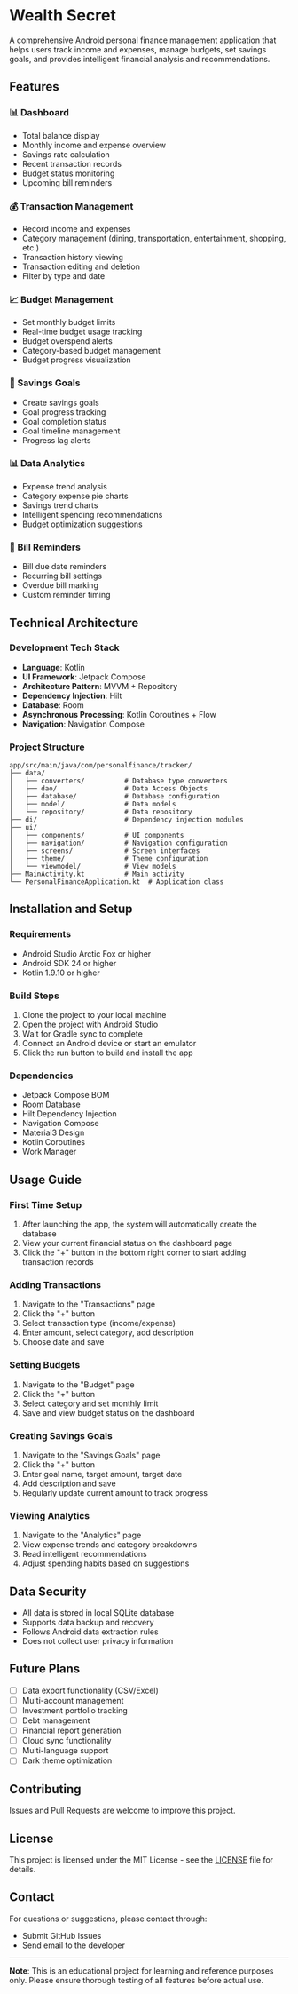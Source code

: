 # Wealth Secret

A comprehensive Android personal finance management application that helps users track income and expenses, manage budgets, set savings goals, and provides intelligent financial analysis and recommendations.

## Features

### 📊 Dashboard
- Total balance display
- Monthly income and expense overview
- Savings rate calculation
- Recent transaction records
- Budget status monitoring
- Upcoming bill reminders

### 💰 Transaction Management
- Record income and expenses
- Category management (dining, transportation, entertainment, shopping, etc.)
- Transaction history viewing
- Transaction editing and deletion
- Filter by type and date

### 📈 Budget Management
- Set monthly budget limits
- Real-time budget usage tracking
- Budget overspend alerts
- Category-based budget management
- Budget progress visualization

### 🎯 Savings Goals
- Create savings goals
- Goal progress tracking
- Goal completion status
- Goal timeline management
- Progress lag alerts

### 📊 Data Analytics
- Expense trend analysis
- Category expense pie charts
- Savings trend charts
- Intelligent spending recommendations
- Budget optimization suggestions

### 🔔 Bill Reminders
- Bill due date reminders
- Recurring bill settings
- Overdue bill marking
- Custom reminder timing

## Technical Architecture

### Development Tech Stack
- **Language**: Kotlin
- **UI Framework**: Jetpack Compose
- **Architecture Pattern**: MVVM + Repository
- **Dependency Injection**: Hilt
- **Database**: Room
- **Asynchronous Processing**: Kotlin Coroutines + Flow
- **Navigation**: Navigation Compose

### Project Structure
```
app/src/main/java/com/personalfinance/tracker/
├── data/
│   ├── converters/          # Database type converters
│   ├── dao/                 # Data Access Objects
│   ├── database/            # Database configuration
│   ├── model/               # Data models
│   └── repository/          # Data repository
├── di/                      # Dependency injection modules
├── ui/
│   ├── components/          # UI components
│   ├── navigation/          # Navigation configuration
│   ├── screens/             # Screen interfaces
│   ├── theme/               # Theme configuration
│   └── viewmodel/           # View models
├── MainActivity.kt          # Main activity
└── PersonalFinanceApplication.kt  # Application class
```

## Installation and Setup

### Requirements
- Android Studio Arctic Fox or higher
- Android SDK 24 or higher
- Kotlin 1.9.10 or higher

### Build Steps
1. Clone the project to your local machine
2. Open the project with Android Studio
3. Wait for Gradle sync to complete
4. Connect an Android device or start an emulator
5. Click the run button to build and install the app

### Dependencies
- Jetpack Compose BOM
- Room Database
- Hilt Dependency Injection
- Navigation Compose
- Material3 Design
- Kotlin Coroutines
- Work Manager

## Usage Guide

### First Time Setup
1. After launching the app, the system will automatically create the database
2. View your current financial status on the dashboard page
3. Click the "+" button in the bottom right corner to start adding transaction records

### Adding Transactions
1. Navigate to the "Transactions" page
2. Click the "+" button
3. Select transaction type (income/expense)
4. Enter amount, select category, add description
5. Choose date and save

### Setting Budgets
1. Navigate to the "Budget" page
2. Click the "+" button
3. Select category and set monthly limit
4. Save and view budget status on the dashboard

### Creating Savings Goals
1. Navigate to the "Savings Goals" page
2. Click the "+" button
3. Enter goal name, target amount, target date
4. Add description and save
5. Regularly update current amount to track progress

### Viewing Analytics
1. Navigate to the "Analytics" page
2. View expense trends and category breakdowns
3. Read intelligent recommendations
4. Adjust spending habits based on suggestions

## Data Security

- All data is stored in local SQLite database
- Supports data backup and recovery
- Follows Android data extraction rules
- Does not collect user privacy information

## Future Plans

- [ ] Data export functionality (CSV/Excel)
- [ ] Multi-account management
- [ ] Investment portfolio tracking
- [ ] Debt management
- [ ] Financial report generation
- [ ] Cloud sync functionality
- [ ] Multi-language support
- [ ] Dark theme optimization

## Contributing

Issues and Pull Requests are welcome to improve this project.

## License

This project is licensed under the MIT License - see the [LICENSE](LICENSE) file for details.

## Contact

For questions or suggestions, please contact through:
- Submit GitHub Issues
- Send email to the developer

---

**Note**: This is an educational project for learning and reference purposes only. Please ensure thorough testing of all features before actual use.